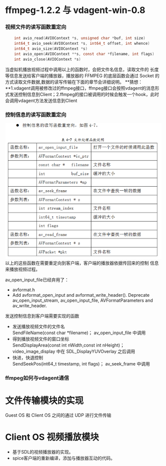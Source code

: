 # ffmpeg-1.2.2 与 vdagent-win-0.8
### 视频文件的读写函数重定向
```C
    int avio_read(AVIOContext *s, unsigned char *buf, int size)
    int64_t avio_seek(AVIOContext *s, int64_t offset, int whence)
    int64_t avio_size(AVIOContext *s)
    int avio_open(AVIOContext **s, const char *filename, int flags)
    int avio_close(AVIOContext *s)
```

当虚拟机播放视频过程中调用以上的函数时，会把文件名信息，读取文件的
长度等信息发送给客户端的播放器，播放器的 FFMPEG 的底层函数会通过 Socket
的方式读取文件数据,数据的读写传输在下面的章节会详细说明。
**猜想：**1.vdagent调用被修改过的ffmpeg接口，ffmpeg接口会按照vdagent的消息形式发送控制信息到Client；2.ffmpeg的接口被调用的时候会触发一个hook，此时会调用vdagent方法发送信息到Client

### 控制信息的读写函数重定向
![控制信息的读写函数](img/控制信息的读写函数.png "控制信息的读写函数")
以上的这些函数在需要重定向到客户端，客户端的播放器依据传回来的控制
信息来播放视频过程。

av_open_input_file已经弃用了：

- avformat.h
- 
    Add avformat_open_input and avformat_write_header().
    Deprecate av_open_input_stream, av_open_input_file,
    AVFormatParameters and av_write_header.

发送控制信息到客户端需要实现的函数

- 发送播放视频文件的文件名 <br>
SendFileName(const char *filename)； av_open_input_file 中调用
- 得到播放视频文件的窗口坐标 <br>
SendDisplayArea(const int nWidth,const int nHeight)； video_image_display 中在 SDL_DisplayYUVOverlay 之后调用
- 快进，快退控制 <br>
SendSeekPos(int64_t timestamp, int flags)； av_seek_frame 中调用

### ffmpeg如何与vdagent通信

# 文件传输模块的实现

Guest OS 和 Client OS 之间的通过 UDP 进行文件传输

# Client OS 视频播放模块

- 基于SDL的视频播放器的实现。
- spice客户端的重新编译，添加与播放器互动的代码。
